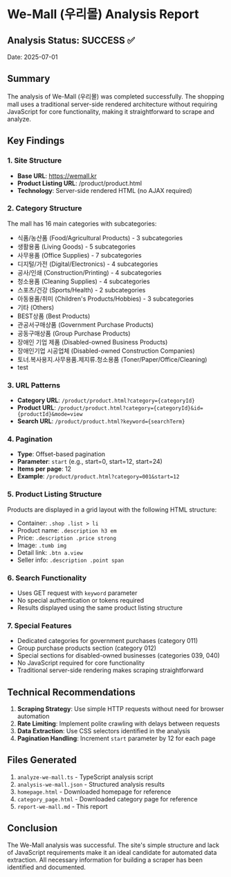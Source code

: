 # We-Mall (우리몰) Analysis Report

## Analysis Status: SUCCESS ✅

Date: 2025-07-01

## Summary

The analysis of We-Mall (우리몰) was completed successfully. The shopping mall uses a traditional server-side rendered architecture without requiring JavaScript for core functionality, making it straightforward to scrape and analyze.

## Key Findings

### 1. Site Structure
- **Base URL**: https://wemall.kr
- **Product Listing URL**: /product/product.html
- **Technology**: Server-side rendered HTML (no AJAX required)

### 2. Category Structure
The mall has 16 main categories with subcategories:
- 식품/농산품 (Food/Agricultural Products) - 3 subcategories
- 생활용품 (Living Goods) - 5 subcategories
- 사무용품 (Office Supplies) - 7 subcategories
- 디지털/가전 (Digital/Electronics) - 4 subcategories
- 공사/인쇄 (Construction/Printing) - 4 subcategories
- 청소용품 (Cleaning Supplies) - 4 subcategories
- 스포츠/건강 (Sports/Health) - 2 subcategories
- 아동용품/취미 (Children's Products/Hobbies) - 3 subcategories
- 기타 (Others)
- BEST상품 (Best Products)
- 관공서구매상품 (Government Purchase Products)
- 공동구매상품 (Group Purchase Products)
- 장애인 기업 제품 (Disabled-owned Business Products)
- 장애인기업 시공업체 (Disabled-owned Construction Companies)
- 토너.복사용지.사무용품.제지류.청소용품 (Toner/Paper/Office/Cleaning)
- test

### 3. URL Patterns
- **Category URL**: `/product/product.html?category={categoryId}`
- **Product URL**: `/product/product.html?category={categoryId}&id={productId}&mode=view`
- **Search URL**: `/product/product.html?keyword={searchTerm}`

### 4. Pagination
- **Type**: Offset-based pagination
- **Parameter**: `start` (e.g., start=0, start=12, start=24)
- **Items per page**: 12
- **Example**: `/product/product.html?category=001&start=12`

### 5. Product Listing Structure
Products are displayed in a grid layout with the following HTML structure:
- Container: `.shop .list > li`
- Product name: `.description h3 em`
- Price: `.description .price strong`
- Image: `.tumb img`
- Detail link: `.btn a.view`
- Seller info: `.description .point span`

### 6. Search Functionality
- Uses GET request with `keyword` parameter
- No special authentication or tokens required
- Results displayed using the same product listing structure

### 7. Special Features
- Dedicated categories for government purchases (category 011)
- Group purchase products section (category 012)
- Special sections for disabled-owned businesses (categories 039, 040)
- No JavaScript required for core functionality
- Traditional server-side rendering makes scraping straightforward

## Technical Recommendations

1. **Scraping Strategy**: Use simple HTTP requests without need for browser automation
2. **Rate Limiting**: Implement polite crawling with delays between requests
3. **Data Extraction**: Use CSS selectors identified in the analysis
4. **Pagination Handling**: Increment `start` parameter by 12 for each page

## Files Generated
1. `analyze-we-mall.ts` - TypeScript analysis script
2. `analysis-we-mall.json` - Structured analysis results
3. `homepage.html` - Downloaded homepage for reference
4. `category_page.html` - Downloaded category page for reference
5. `report-we-mall.md` - This report

## Conclusion

The We-Mall analysis was successful. The site's simple structure and lack of JavaScript requirements make it an ideal candidate for automated data extraction. All necessary information for building a scraper has been identified and documented.